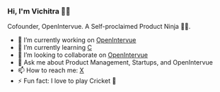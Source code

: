 ### Hi, I'm Vichitra 👋🏻
Cofounder, OpenIntervue.
A Self-proclaimed Product Ninja 🥷🏻.

- 🔭 I’m currently working on [OpenIntervue](https://openintervue.com)
- 🌱 I’m currently learning [C](https://en.wikipedia.org/wiki/C_(programming_language))
- 👯 I’m looking to collaborate on [OpenIntervue](https://openintervue.com)
- 💬 Ask me about Product Management, Startups, and OpenIntervue
- 📫 How to reach me: [X](https://x.com/vichitrue)
- ⚡ Fun fact: I love to play Cricket 🏏
